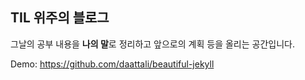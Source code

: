 <h2> TIL 위주의 블로그 </h2>

그날의 공부 내용을 **나의 말**로 정리하고 앞으로의 계획 등을 올리는 공간입니다.  

Demo: https://github.com/daattali/beautiful-jekyll 


